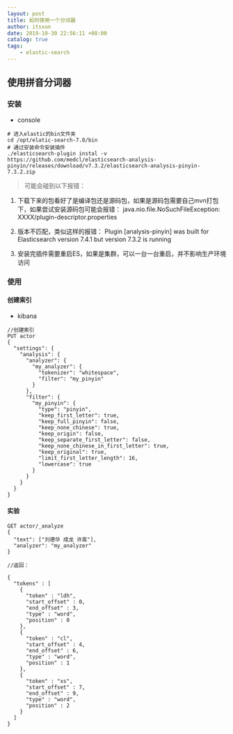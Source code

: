 ```yaml
---
layout: post
title: 如何使用一个分词器
author: itsxun
date: 2019-10-30 22:56:11 +08:00  
catalog: true
tags:
    - elastic-search
---
```

## 使用拼音分词器

### 安装

- console
```shell
# 进入elastic的bin文件夹
cd /opt/elatic-search-7.0/bin
# 通过安装命令安装插件
./elasticsearch-plugin instal -v  https://github.com/medcl/elasticsearch-analysis-pinyin/releases/download/v7.3.2/elasticsearch-analysis-pinyin-7.3.2.zip
```

>可能会碰到以下报错：

1. 下载下来的包看好了是编译包还是源码包，如果是源码包需要自己mvn打包下，如果尝试安装源码包可能会报错：
java.nio.file.NoSuchFileException: XXXX/plugin-descriptor.properties

2. 版本不匹配，类似这样的报错：
Plugin [analysis-pinyin] was built for Elasticsearch version 7.4.1 but version 7.3.2 is running

3. 安装完插件需要重启ES，如果是集群，可以一台一台重启，并不影响生产环境访问

### 使用

#### 创建索引

- kibana
```dsl
//创建索引
PUT actor
{
  "settings": {
    "analysis": {
      "analyzer": {
        "my_analyzer": {
          "tokenizer": "whitespace",
          "filter": "my_pinyin"
        }
      },
      "filter": {
        "my_pinyin": {
          "type": "pinyin",
          "keep_first_letter": true,
          "keep_full_pinyin": false,
          "keep_none_chinese": true,
          "keep_origin": false,
          "keep_separate_first_letter": false,
          "keep_none_chinese_in_first_letter": true,
          "keep_original": true,
          "limit_first_letter_length": 16,
          "lowercase": true
        }
      }
    }
  }
}
```

#### 实验
```dsl
GET actor/_analyze
{
  "text": ["刘德华 成龙 许嵩"],
  "analyzer": "my_analyzer"
}

//返回：

{
  "tokens" : [
    {
      "token" : "ldh",
      "start_offset" : 0,
      "end_offset" : 3,
      "type" : "word",
      "position" : 0
    },
    {
      "token" : "cl",
      "start_offset" : 4,
      "end_offset" : 6,
      "type" : "word",
      "position" : 1
    },
    {
      "token" : "xs",
      "start_offset" : 7,
      "end_offset" : 9,
      "type" : "word",
      "position" : 2
    }
  ]
}
```
